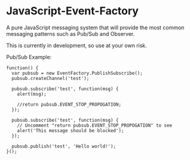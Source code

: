 JavaScript-Event-Factory
============================

A pure JavaScript messaging system that will provide the most common messaging patterns such as Pub/Sub and Observer.

This is currently in development, so use at your own risk.

Pub/Sub Example:

```
function() {
  var pubsub = new EventFactory.PublishSubscribe();
  pubsub.createChannel('test');

  pubsub.subscribe('test', function(msg) {
    alert(msg);

    //return pubsub.EVENT_STOP_PROPOGATION;
  });

  pubsub.subscribe('test', function(msg) {
    // Uncomment "return pubsub.EVENT_STOP_PROPOGATION" to see
    alert('This message should be blocked');
  });

  pubsub.publish('test', 'Hello world!');
}();
```